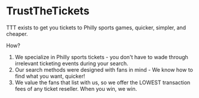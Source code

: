 # TrustTheTickets

TTT exists to get you tickets to Philly sports games, quicker, simpler, and cheaper. 

How?

1. We specialize in Philly sports tickets - you don't have to wade through irrelevant ticketing events during your search.
2. Our search methods were designed with fans in mind - We know how to find what you want, quicker!
3. We value the fans that list with us, so we offer the LOWEST transaction fees of any ticket reseller. When you win, we win.
